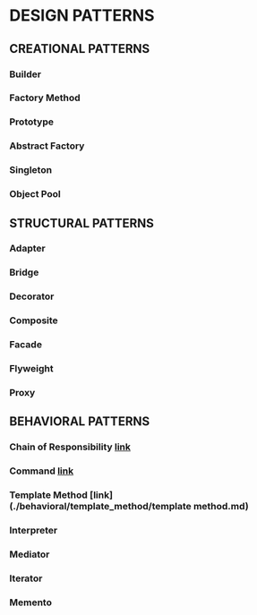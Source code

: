 # DESIGN PATTERNS

## CREATIONAL PATTERNS

### Builder

### Factory Method

### Prototype

### Abstract Factory

### Singleton

### Object Pool 



## STRUCTURAL PATTERNS

### Adapter

### Bridge

### Decorator

### Composite

### Facade

### Flyweight

### Proxy



## BEHAVIORAL PATTERNS

### Chain of Responsibility [link](chain_of_responsibility/chain_of_responsibility.md)

### Command [link]()

### Template Method [link](./behavioral/template_method/template method.md)

### Interpreter

### Mediator

### Iterator

### Memento